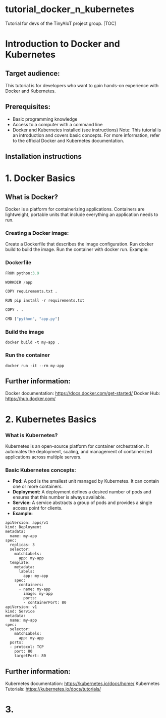 # tutorial_docker_n_kubernetes
Tutorial for devs of the TinyAIoT project group.
[TOC]
# Introduction to Docker and Kubernetes
## Target audience: 
This tutorial is for developers who want to gain hands-on experience with Docker and Kubernetes.

## Prerequisites:
* Basic programming knowledge
* Access to a computer with a command line
* Docker and Kubernetes installed (see instructions)
Note: This tutorial is an introduction and covers basic concepts. For more information, refer to the official Docker and Kubernetes documentation.
## Installation instructions


# 1. Docker Basics
## What is Docker?

Docker is a platform for containerizing applications. Containers are lightweight, portable units that include everything an application needs to run.

### Creating a Docker image:

Create a Dockerfile that describes the image configuration.
Run docker build to build the image.
Run the container with docker run.
Example:

### Dockerfile
```python
FROM python:3.9

WORKDIR /app

COPY requirements.txt .

RUN pip install -r requirements.txt

COPY . .

CMD ["python", "app.py"]
```
### Build the image
`docker build -t my-app .`

### Run the container
`docker run -it --rm my-app`
## Further information:
Docker documentation: https://docs.docker.com/get-started/
Docker Hub: https://hub.docker.com/

# 2. Kubernetes Basics
### What is Kubernetes?

Kubernetes is an open-source platform for container orchestration. It automates the deployment, scaling, and management of containerized applications across multiple servers.

### Basic Kubernetes concepts:

* **Pod:** A pod is the smallest unit managed by Kubernetes. It can contain one or more containers.
* **Deployment:** A deployment defines a desired number of pods and ensures that this number is always available.
* **Service:** A service abstracts a group of pods and provides a single access point for clients.
* **Example:**

```
apiVersion: apps/v1
kind: Deployment
metadata:
  name: my-app
spec:
  replicas: 3
  selector:
    matchLabels:
      app: my-app
  template:
    metadata:
      labels:
        app: my-app
    spec:
      containers:
      - name: my-app
        image: my-app
        ports:
        - containerPort: 80
apiVersion: v1
kind: Service
metadata:
  name: my-app
spec:
  selector:
    matchLabels:
      app: my-app
  ports:
  - protocol: TCP
    port: 80
    targetPort: 80
```
## Further information:

Kubernetes documentation: https://kubernetes.io/docs/home/
Kubernetes Tutorials: https://kubernetes.io/docs/tutorials/
# 3.
